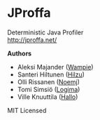 JProffa
=======

Deterministic Java Profiler  
http://jproffa.net/

**Authors**

- Aleksi Majander ([Wampie](https://github.com/Wampie))
- Santeri Hiltunen ([Hilzu](https://github.com/Hilzu))
- Olli Rissanen ([Noemj](https://github.com/Noemj))
- Tomi Simsiö ([Logima](https://github.com/Logima))
- Ville Knuuttila ([Hallo](https://github.com/Hallo))

MIT Licensed
